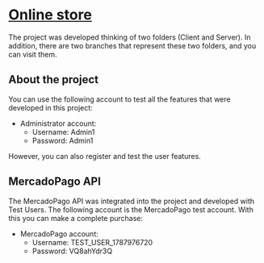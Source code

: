 # [Online store](https://tiendaonlinemernproject.netlify.app)

The project was developed thinking of two folders (Client and Server). In addition, there are two branches that represent these two folders, and you can visit them.

## About the project

You can use the following account to test all the features that were developed in this project:

- Administrator account:
  - Username: Admin1
  - Password: Admin1

However, you can also register and test the user features.

## MercadoPago API

The MercadoPago API was integrated into the project and developed with Test Users. The following account is the MercadoPago test account. With this you can make a complete purchase:

- MercadoPago account:
  - Username: TEST_USER_1787976720
  - Password: VQ8ahYdr3Q
